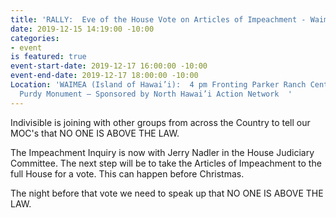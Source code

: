 ```yaml
---
title: 'RALLY:  Eve of the House Vote on Articles of Impeachment - Waimea'
date: 2019-12-15 14:19:00 -10:00
categories:
- event
is featured: true
event-start-date: 2019-12-17 16:00:00 -10:00
event-end-date: 2019-12-17 18:00:00 -10:00
Location: 'WAIMEA (Island of Hawai’i):  4 pm Fronting Parker Ranch Center & the Ikua
  Purdy Monument – Sponsored by North Hawai’i Action Network  '
---
```


Indivisible is joining with other groups from across the Country to tell our MOC's that NO ONE IS ABOVE THE LAW.

The Impeachment Inquiry is now with Jerry Nadler in the House Judiciary Committee.  The next step will be to take the Articles of Impeachment to the full House for a vote.  This can happen before Christmas.

The night before that vote we need to speak up that NO ONE IS ABOVE THE LAW.
